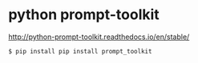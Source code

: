 # python prompt-toolkit

http://python-prompt-toolkit.readthedocs.io/en/stable/

```bash
$ pip install pip install prompt_toolkit
```
